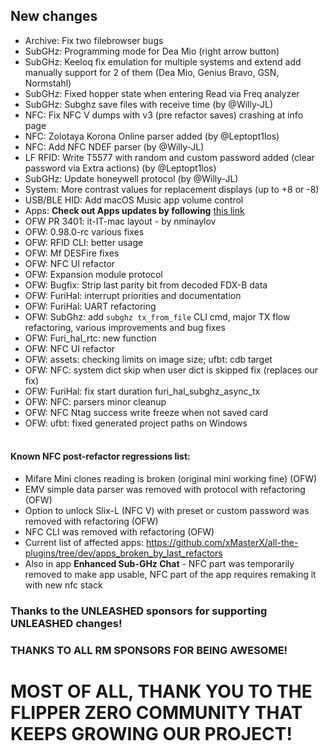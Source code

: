 ## New changes
* Archive: Fix two filebrowser bugs
* SubGHz: Programming mode for Dea Mio (right arrow button)
* SubGHz: Keeloq fix emulation for multiple systems and extend add manually support for 2 of them (Dea Mio, Genius Bravo, GSN, Normstahl)
* SubGHz: Fixed hopper state when entering Read via Freq analyzer
* SubGHz: Subghz save files with receive time (by @Willy-JL)
* NFC: Fix NFC V dumps with v3 (pre refactor saves) crashing at info page
* NFC: Zolotaya Korona Online parser added (by @Leptopt1los)
* NFC: Add NFC NDEF parser (by @Willy-JL)
* LF RFID: Write T5577 with random and custom password added (clear password via Extra actions) (by @Leptopt1los)
* SubGHz: Update honeywell protocol (by @Willy-JL)
* System: More contrast values for replacement displays (up to +8 or -8)
* USB/BLE HID: Add macOS Music app volume control
* Apps: **Check out Apps updates by following** [this link](https://github.com/xMasterX/all-the-plugins/commits/dev)
* OFW PR 3401: it-IT-mac layout - by nminaylov
* OFW: 0.98.0-rc various fixes
* OFW: RFID CLI: better usage
* OFW: Mf DESFire fixes
* OFW: NFC UI refactor
* OFW: Expansion module protocol 
* OFW: Bugfix: Strip last parity bit from decoded FDX-B data
* OFW: FuriHal: interrupt priorities and documentation
* OFW: FuriHal: UART refactoring
* OFW: SubGhz: add `subghz tx_from_file` CLI cmd, major TX flow refactoring, various improvements and bug fixes
* OFW: Furi_hal_rtc: new function
* OFW: NFC UI refactor 
* OFW: assets: checking limits on image size; ufbt: cdb target
* OFW: NFC: system dict skip when user dict is skipped fix (replaces our fix)
* OFW: FuriHal: fix start duration furi_hal_subghz_async_tx
* OFW: NFC: parsers minor cleanup
* OFW: NFC Ntag success write freeze when not saved card
* OFW: ufbt: fixed generated project paths on Windows 
<br><br>
#### Known NFC post-refactor regressions list: 
- Mifare Mini clones reading is broken (original mini working fine) (OFW)
- EMV simple data parser was removed with protocol with refactoring (OFW)
- Option to unlock Slix-L (NFC V) with preset or custom password was removed with refactoring (OFW)
- NFC CLI was removed with refactoring (OFW)
- Current list of affected apps: https://github.com/xMasterX/all-the-plugins/tree/dev/apps_broken_by_last_refactors
- Also in app **Enhanced Sub-GHz Chat** - NFC part was temporarily removed to make app usable, NFC part of the app requires remaking it with new nfc stack

### Thanks to the UNLEASHED sponsors for supporting UNLEASHED changes!

### THANKS TO ALL RM SPONSORS FOR BEING AWESOME!

# MOST OF ALL, THANK YOU TO THE FLIPPER ZERO COMMUNITY THAT KEEPS GROWING OUR PROJECT!
